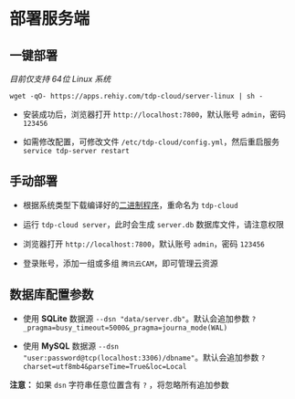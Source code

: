 # 部署服务端

## 一键部署

*目前仅支持 64位 Linux 系统*

```shell
wget -qO- https://apps.rehiy.com/tdp-cloud/server-linux | sh -
```

- 安装成功后，浏览器打开 `http://localhost:7800`，默认账号 `admin`，密码 `123456`

- 如需修改配置，可修改文件 `/etc/tdp-cloud/config.yml`，然后重启服务 `service tdp-server restart`

## 手动部署

- 根据系统类型下载编译好的[二进制程序](https://github.com/tdp-resource/tdp-cloud/releases)，重命名为 `tdp-cloud`

- 运行 `tdp-cloud server`，此时会生成 `server.db` 数据库文件，请注意权限

- 浏览器打开 `http://localhost:7800`，默认账号 `admin`，密码 `123456`

- 登录账号，添加一组或多组 `腾讯云CAM`，即可管理云资源

## 数据库配置参数

- 使用 **SQLite** 数据源 `--dsn "data/server.db"`。默认会追加参数 `?_pragma=busy_timeout=5000&_pragma=journa_mode(WAL)`

- 使用 **MySQL**  数据源 `--dsn "user:password@tcp(localhost:3306)/dbname"`。默认会追加参数 `?charset=utf8mb4&parseTime=True&loc=Local`

**注意：** 如果 `dsn` 字符串任意位置含有 `?` ，将忽略所有追加参数
